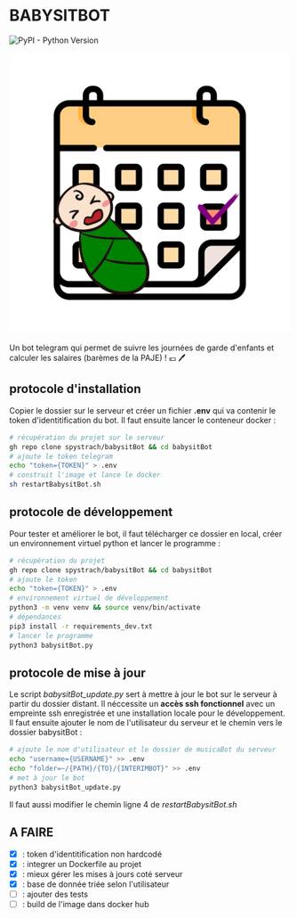 # BABYSITBOT

![PyPI - Python Version](https://img.shields.io/pypi/pyversions/python-telegram-bot)

![](photo_babysitBot.svg)

Un bot telegram qui permet de suivre les journées de garde d'enfants et calculer les salaires (barèmes de la PAJE) ! :euro: :pen:

## protocole d'installation

Copier le dossier sur le serveur et créer un fichier **.env** qui va contenir le token d'identitification du bot. Il faut ensuite lancer le conteneur docker :
```sh
# récupération du projet sur le serveur
gh repo clone spystrach/babysitBot && cd babysitBot
# ajoute le token telegram
echo "token={TOKEN}" > .env
# construit l'image et lance le docker
sh restartBabysitBot.sh
```

## protocole de développement

Pour tester et améliorer le bot, il faut télécharger ce dossier en local, créer un environnement virtuel python et lancer le programme :
```sh
# récupération du projet
gh repo clone spystrach/babysitBot && cd babysitBot
# ajoute le token
echo "token={TOKEN}" > .env
# environnement virtuel de développement
python3 -m venv venv && source venv/bin/activate
# dépendances
pip3 install -r requirements_dev.txt
# lancer le programme
python3 babysitBot.py
```

## protocole de mise à jour

Le script *babysitBot_update.py* sert à mettre à jour le bot sur le serveur à partir du dossier distant. Il néccessite un **accès ssh fonctionnel** avec un empreinte ssh enregistrée et une installation locale pour le développement. Il faut ensuite ajouter le nom de l'utilisateur du serveur et le chemin vers le dossier babysitBot :
```sh
# ajoute le nom d'utilisateur et le dossier de musicaBot du serveur
echo "username={USERNAME}" >> .env
echo "folder=~/{PATH}/{TO}/{INTERIMBOT}" >> .env
# met à jour le bot
python3 babysitBot_update.py
```

Il faut aussi modifier le chemin ligne 4 de *restartBabysitBot.sh*

## A FAIRE

- [x] : token d'identitification non hardcodé
- [x] : integrer un Dockerfile au projet
- [x] : mieux gérer les mises à jours coté serveur
- [x] : base de donnée triée selon l'utilisateur
- [ ] : ajouter des tests
- [ ] : build de l'image dans docker hub
